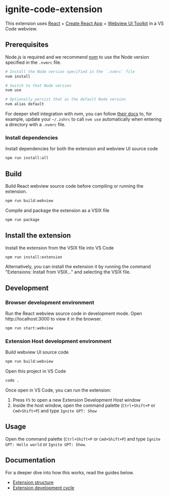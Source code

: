 # ignite-code-extension

This extension uses [React](https://reactjs.org/) + [Create React App](https://create-react-app.dev/) + [Webview UI Toolkit](https://github.com/microsoft/vscode-webview-ui-toolkit) in a VS Code webview.

## Prerequisites

Node.js is required and we recommend [nvm](https://github.com/nvm-sh/nvm) to use the Node version specified in the `.nvmrc` file.

```sh
# Install the Node version specified in the `.nvmrc` file
nvm install

# Switch to that Node version
nvm use

# Optionally persist that as the default Node version
nvm alias default
```

For deeper shell integration with nvm, you can follow [their docs](https://github.com/nvm-sh/nvm#deeper-shell-integration) to, for example, update your `~/.zshrc` to call `nvm use` automatically when entering a directory with a `.nvmrc` file.

### Install dependencies

Install dependencies for both the extension and webview UI source code

```sh
npm run install:all
```

## Build

Build React webview source code before compiling or running the extension.

```sh
npm run build:webview
```

Compile and package the extension as a VSIX file

```sh
npm run package
```

## Install the extension

Install the extension from the VSIX file into VS Code

```sh
npm run install:extension
```

Alternatively, you can install the extension it by running the command "Extensions: Install from VSIX..." and selecting the VSIX file.

## Development

### Browser development environment

Run the React webview source code in development mode. Open http://localhost:3000 to view it in the browser.

```sh
npm run start:webview
```

### Extension Host development environment

Build webview UI source code

```sh
npm run build:webview
```

Open this project in VS Code

```sh
code .
```

Once open in VS Code, you can run the extension:

1. Press `F5` to open a new Extension Development Host window
2. Inside the host window, open the command palette (`Ctrl+Shift+P` or `Cmd+Shift+P`) and type `Ignite GPT: Show`

## Usage

Open the command palette (`Ctrl+Shift+P` or `Cmd+Shift+P`) and type `Ignite GPT: Hello world` or `Ignite GPT: Show`.

## Documentation

For a deeper dive into how this works, read the guides below.

- [Extension structure](./docs/extension-structure.md)
- [Extension development cycle](./docs/extension-development-cycle.md)
